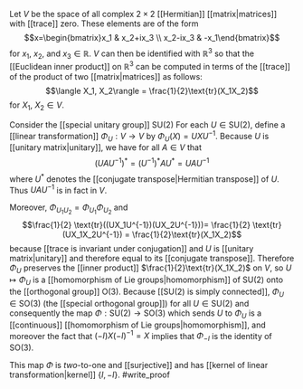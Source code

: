 Let $V$ be the space of all complex $2\times 2$ [[Hermitian]] [[matrix|matrices]] with [[trace]] zero. These elements are of the form $$x=\begin{bmatrix}x_1 & x_2+ix_3 \\ x_2-ix_3 & -x_1\end{bmatrix}$$ for $x_1$, $x_2$, and $x_3 \in \mathbb R$. $V$ can then be identified with $\mathbb R^3$ so that the [[Euclidean inner product]] on $\mathbb R^3$ can be computed in terms of the [[trace]] of the product of two [[matrix|matrices]] as follows: $$\langle X_1, X_2\rangle = \frac{1}{2}\text{tr}(X_1X_2)$$ for $X_1$, $X_2\in V$. 

Consider the [[special unitary group]] $\text{SU}(2)$ For each $U \in \text{SU}(2)$, define a [[linear transformation]] $\Phi_U: V\to V$ by $\Phi_U(X) = UXU^{-1}$. Because $U$ is [[unitary matrix|unitary]], we have for all $A\in V$ that $$(UAU^{-1})^* = (U^{-1})^*AU^* = UAU^{-1}$$ where $U^*$ denotes the [[conjugate transpose|Hermitian transpose]] of $U$. Thus $UAU^{-1}$ is in fact in $V$. 

Moreover, $\Phi_{U_1U_2} = \Phi_{U_1}\Phi_{U_2}$ and $$\frac{1}{2} \text{tr}((UX_1U^{-1})(UX_2U^{-1}))= \frac{1}{2} \text{tr}(UX_1X_2U^{-1}) = \frac{1}{2}\text{tr}(X_1X_2)$$ because [[trace is invariant under conjugation]] and $U$ is [[unitary matrix|unitary]] and therefore equal to its [[conjugate transpose]]. Therefore $\Phi_U$ preserves the [[inner product]] $\frac{1}{2}\text{tr}(X_1X_2)$ on $V$, so $U\mapsto \Phi_U$ is a [[homomorphism of Lie groups|homomorphism]] of $\text{SU}(2)$ onto the [[orthogonal group]] $\text{O}(3)$. Because [[SU(2) is simply connected]], $\Phi_U \in \text{SO}(3)$ (the [[special orthogonal group]]) for all $U\in \text{SU}(2)$ and consequently the map $\Phi:\text{SU}(2) \to \text{SO}(3)$ which sends $U$ to $\Phi_U$ is a [[continuous]] [[homomorphism of Lie groups|homomorphism]], and moreover the fact that $(-I)X(-I)^{-1}= X$ implies that $\Phi_{-I}$ is the identity of $\text{SO}(3)$. 

This map $\Phi$ is *two*-to-one and [[surjective]] and has [[kernel of linear transformation|kernel]] $\{I,-I\}$.  #write_proof 